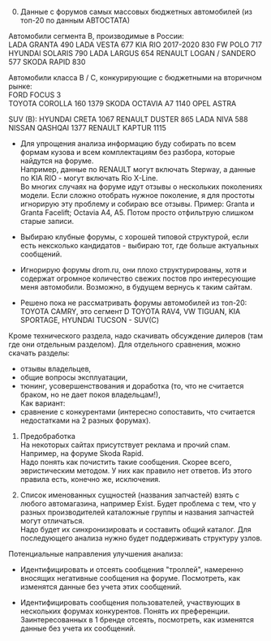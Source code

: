0. Данные с форумов самых массовых бюджетных автомобилей (из топ-20 по данным АВТОСТАТА)

Автомобили сегмента B, производимые в России:  
LADA GRANTA              490
LADA VESTA               677
KIA RIO 2017-2020        830
FW POLO                  717
HYUNDAI SOLARIS          790
LADA LARGUS              654
RENAULT LOGAN / SANDERO  577
SKODA RAPID              830

Автомобили класса B / C, конкурирующие с бюджетными на вторичном рынке:  
FORD FOCUS 3             
TOYOTA COROLLA 160      1379
SKODA OCTAVIA A7        1140
OPEL ASTRA

SUV (B):
HYUNDAI CRETA           1067
RENAULT DUSTER           865
LADA NIVA                588
NISSAN QASHQAI          1377
RENAULT KAPTUR          1115

 - Для упрощения анализа информацию буду собирать по всем формам кузова и всем комплектациям без разбора, которые найдутся на форуме.  
 Например, данные по RENAULT могут включать Stepway, а данные по KIA RIO - могут включать Rio X-Line.  
 Во многих случаях на форуме идут отзывы о нескольких поколениях модели. Если сложно отобрать нужное поколение, я для простоты игнорирую эту проблему и собираю все отзывы. Пример: Granta и Granta Facelift; Octavia A4, A5. Потом просто отфильтрую слишком старые записи.

- Выбираю клубные форумы, с хорошей типовой структурой, если есть нексколько кандидатов - выбираю тот, где больше актуальных сообщений.  
- Игнорирую форумы drom.ru, они плохо структурированы, хотя и содержат огромное количество свежих постов про интересующие меня автомобили. Возможно, в будущем вернусь к таким сайтам.

 - Решено пока не рассматривать форумы автомобилей из топ-20:
TOYOTA CAMRY, это сегмент D
TOYOTA RAV4, VW TIGUAN, KIA SPORTAGE, HYUNDAI TUCSON - SUV(С)

Кроме технического раздела, надо скачивать обсуждение дилеров (там где они отдельным разделом).
Для отдельного сравнения, можно скачать разделы:  
- отзывы владельцев,  
- общие вопросы эксплуатации,  
- тюнинг, усовершенствования и доработка (то, что не считается браком, но не дает покоя владельцам!),  
Как вариант:
- сравнение с конкурентами (интересно сопоставить, что считается недостатками на 2 разных форумах).  

1. Предобработка  
На некоторых сайтах присутствует реклама и прочий спам. Например, на форуме Skoda Rapid.  
Надо понять как почистить такие сообщения. Скорее всего, эвристическим методом. У них как правило нет ответов. Из этого правила есть, конечно же, исключения.  

2. Список именованных сущностей (названия запчастей) взять с любого автомагазина, например Exist. 
Будет проблема с тем, что у разных производителей каталожные группы и названия запчастей могут отличаться.  
Надо будет их синхронизировать и составить общий каталог. Для последующего анализа нужно будет поддерживать структуру узлов.  

Потенциальные направления улучшения анализа:

- Идентифицировать и отсеять сообщения "троллей", намеренно вносящих негативные сообщения на форуме. 
Посмотреть, как изменятся данные без учета этих сообщений.

- Идентифицировать сообщения пользователей, участвующих в нескольких форумах конкурентов. Понять их преференции. 
Заинтересованных в 1 бренде отсеять, посмотреть, как изменятся данные без учета их сообщений.